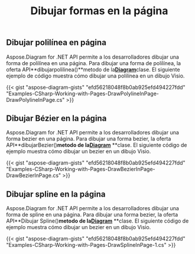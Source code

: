 ﻿---
title: Dibujar formas en la página
type: docs
weight: 40
url: /es/net/draw-shapes-in-page/
description: Esta sección explica cómo dibujar formas en una página visio con Aspose.Diagram.
---
## **Dibujar polilínea en página**
Aspose.Diagram for .NET API permite a los desarrolladores dibujar una forma de polilínea en una página. Para dibujar una forma de polilínea, la oferta API**dibujarpolilinea()**metodo de la[**Diagram**](https://reference.aspose.com/diagram/net/aspose.diagram/diagram)clase. El siguiente ejemplo de código muestra cómo dibujar una polilínea en un dibujo Visio.

{{< gist "aspose-diagram-gists" "efd56218048f8b0ab925efd494227fdd" "Examples-CSharp-Working-with-Pages-DrawPolylineInPage-DrawPolylineInPage.cs" >}}
## **Dibujar Bézier en la página**
Aspose.Diagram for .NET API permite a los desarrolladores dibujar una forma bezier en una página. Para dibujar una forma bezier, la oferta API**dibujarBezier()**metodo de la[**Diagram**](https://reference.aspose.com/diagram/net/aspose.diagram/diagram)** **clase. El siguiente código de ejemplo muestra cómo dibujar un bezier en un dibujo Visio.

{{< gist "aspose-diagram-gists" "efd56218048f8b0ab925efd494227fdd" "Examples-CSharp-Working-with-Pages-DrawBezierInPage-DrawBezierInPage.cs" >}}
## **Dibujar spline en la página**
Aspose.Diagram for .NET API permite a los desarrolladores dibujar una forma de spline en una página. Para dibujar una forma bezier, la oferta API**Dibujar Spline()**metodo de la[**Diagram**](https://reference.aspose.com/diagram/net/aspose.diagram/diagram)** **clase. El siguiente código de ejemplo muestra cómo dibujar un bezier en un dibujo Visio.

{{< gist "aspose-diagram-gists" "efd56218048f8b0ab925efd494227fdd" "Examples-CSharp-Working-with-Pages-DrawSplineInPage-1.cs" >}}
